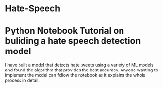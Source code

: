 # Hate-Speech
# Python Notebook Tutorial on buliding a hate speech detection model
I have built a model that detects hate tweets using a variety of ML models and found the algorithm that provides the best accuracy.
Anyone wanting to implement the model can follow the notebook as it explains the whole process in detail.
